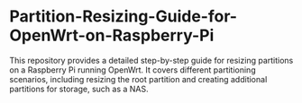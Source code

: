 # Partition-Resizing-Guide-for-OpenWrt-on-Raspberry-Pi
This repository provides a detailed step-by-step guide for resizing partitions on a Raspberry Pi running OpenWrt. It covers different partitioning scenarios, including resizing the root partition and creating additional partitions for storage, such as a NAS.
